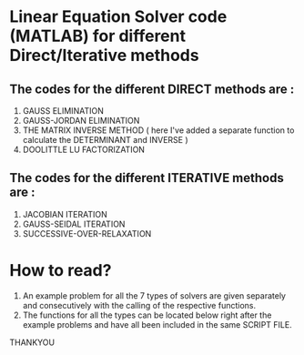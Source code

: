 # Linear Equation Solver code (MATLAB) for different Direct/Iterative methods

## The codes for the different DIRECT methods are :

1. GAUSS ELIMINATION
2. GAUSS-JORDAN ELIMINATION
3. THE MATRIX INVERSE METHOD
( here I've added a separate function to calculate the DETERMINANT and INVERSE )
4. DOOLITTLE LU FACTORIZATION

## The codes for the different ITERATIVE methods are :

1. JACOBIAN ITERATION
2. GAUSS-SEIDAL ITERATION
3. SUCCESSIVE-OVER-RELAXATION

# How to read?

1. An example problem for all the 7 types of solvers are given separately and consecutively with the calling of the respective functions.
2. The functions for all the types can be located below right after the example problems and have all been included in the same SCRIPT FILE.

THANKYOU


